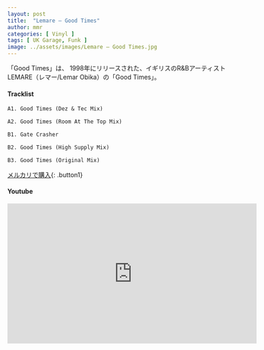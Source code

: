 ```yaml
---
layout: post
title:  "Lemare – Good Times"
author: mmr
categories: [ Vinyl ]
tags: [ UK Garage, Funk ]
image: ../assets/images/Lemare – Good Times.jpg
---
```


「Good Times」は、
1998年にリリースされた、イギリスのR&BアーティストLEMARE（レマー/Lemar Obika）の「Good Times」。

#### Tracklist
```md
A1. Good Times (Dez & Tec Mix)

A2. Good Times (Room At The Top Mix)

B1. Gate Crasher

B2. Good Times (High Supply Mix)

B3. Good Times (Original Mix)
```

[メルカリで購入](https://jp.mercari.com/item/m23326942990?afid=6142608987){: .button1}

#### Youtube
<iframe width="560" height="315" src="https://www.youtube.com/embed/mdDt-dNShds?si=tYGNxUo7eLIHd06B" title="YouTube video player" frameborder="0" allow="accelerometer; autoplay; clipboard-write; encrypted-media; gyroscope; picture-in-picture; web-share" referrerpolicy="strict-origin-when-cross-origin" allowfullscreen></iframe>